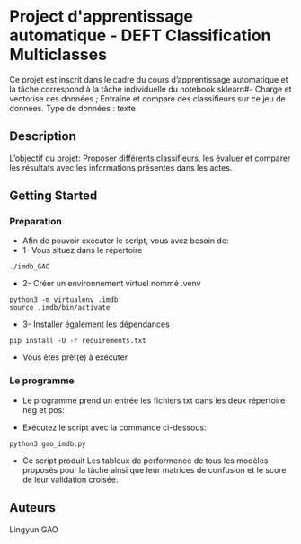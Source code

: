 # Project d'apprentissage automatique - DEFT Classification Multiclasses

Ce projet est inscrit dans le cadre du cours d’apprentissage automatique et la tâche correspond à la tâche individuelle du notebook sklearn#- Charge et vectorise ces données ; Entraîne et compare des classifieurs sur ce jeu de données. Type de données : texte


## Description

L’objectif du projet:
Proposer différents classifieurs, les évaluer et comparer les résultats avec les informations présentes dans les actes. 


## Getting Started

### Préparation

* Afin de pouvoir exécuter le script, vous avez besoin de:
* 1- Vous situez dans le répertoire 
```
./imdb_GAO
```
 
* 2- Créer un environnement virtuel nommé .venv
```
python3 -m virtualenv .imdb
source .imdb/bin/activate
```
* 3- Installer également les dépendances
```
pip install -U -r requirements.txt
```

* Vous êtes prêt(e) à exécuter

### Le programme

* Le programme prend un entrée les fichiers txt dans les deux répertoire neg et pos:


* Exécutez le script avec la commande ci-dessous:
```
python3 gao_imdb.py
```
* Ce script produit Les tableux de performence de tous les modèles proposés pour la tâche ainsi que leur matrices de confusion et le score de leur validation croisée.

## Auteurs

Lingyun GAO 


